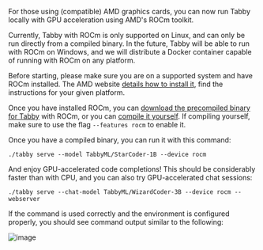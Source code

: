 For those using (compatible) AMD graphics cards, you can now run Tabby locally with GPU acceleration using AMD's ROCm toolkit.

Currently, Tabby with ROCm is only supported on Linux, and can only be run directly from a compiled binary. In the future, Tabby will be able to run with ROCm on Windows, and we will distribute a Docker container capable of running with ROCm on any platform.

Before starting, please make sure you are on a supported system and have ROCm installed. The AMD website [details how to install it](https://rocm.docs.amd.com/projects/install-on-linux/en/latest/tutorial/install-overview.html), find the instructions for your given platform.

Once you have installed ROCm, you can [download the precompiled binary for Tabby](https://github.com/TabbyML/tabby/releases/download/nightly/tabby_x86_64-manylinux2014-rocm57) with ROCm, or you can [compile it yourself](https://github.com/TabbyML/tabby/blob/main/CONTRIBUTING.md#local-setup). If compiling yourself, make sure to use the flag `--features rocm` to enable it.

Once you have a compiled binary, you can run it with this command:

```
./tabby serve --model TabbyML/StarCoder-1B --device rocm
```

And enjoy GPU-accelerated code completions! This should be considerably faster than with CPU, and you can also try GPU-accelerated chat sessions:

```
./tabby serve --chat-model TabbyML/WizardCoder-3B --device rocm --webserver
```
If the command is used correctly and the environment is configured properly, you should see command output similar to the following:

![image](https://github.com/TabbyML/tabby/assets/14198267/1cf4980e-4e6f-4869-a488-312884b7879f)

